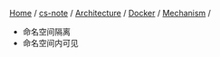 [Home](https://mengxianbin.github.io) /
[cs-note](https://mengxianbin.github.io/cs-note/content) /
[Architecture](https://mengxianbin.github.io/cs-note/content/Architecture) /
[Docker](https://mengxianbin.github.io/cs-note/content/Architecture/Docker) /
[Mechanism](https://mengxianbin.github.io/cs-note/content/Architecture/Docker/Mechanism) /

* 命名空间隔离
* 命名空间内可见